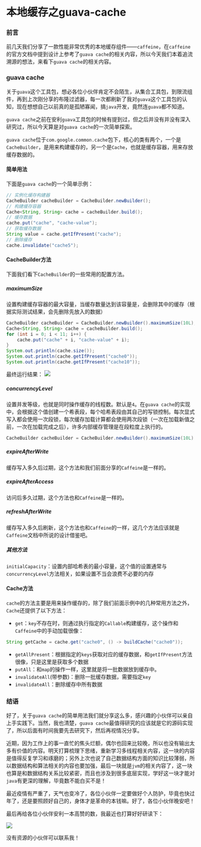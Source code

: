 # 本地缓存之guava-cache

### 前言

前几天我们分享了一款性能非常优秀的本地缓存组件——`caffeine`，在`caffeine`的官方文档中提到设计上参考了`guava cache`的相关内容，所以今天我们本着追流溯源的想法，来看下`guava cache`的相关内容。



### guava cache

关于`guava`这个工具包，想必各位小伙伴肯定不会陌生，从集合工具包，到限流组件，再到上次刚分享的布隆过滤器，每一次都刷新了我对`guava`这个工具包的认知，现在想想自己以前真的是孤陋寡闻，搞`java`开发，竟然连`guava`都不知道。

`guava cache`之前在安利`guava`工具包的时候有提到过，但之后并没有并没有深入研究过，所以今天算是对`guava cache`的一次简单探索。

`guava cache`位于`com.google.common.cache`包下，核心的类有两个，一个是`CacheBuilder`，是用来构建缓存的，另一个是`Cache`，也就是缓存容器，用来存放缓存数据的。

#### 简单用法

下面是`guava cache`的一个简单示例：

```java
// 实例化缓存构建器
CacheBuilder cacheBuilder = CacheBuilder.newBuilder();
// 构建缓存容器
Cache<String, String> cache = cacheBuilder.build();
// 缓存数据
cache.put("cache", "cache-value");
// 获取缓存数据
String value = cache.getIfPresent("cache");
// 删除缓存
cache.invalidate("cache5");
```



#### CacheBuilder方法

下面我们看下`CacheBuilder`的一些常用的配置方法。

##### maximumSize

设置构建缓存容器的最大容量，当缓存数量达到该容量是，会删除其中的缓存（根据实际测试结果，会先删除先放入的数据）

```java
CacheBuilder cacheBuilder = CacheBuilder.newBuilder().maximumSize(10L);
Cache<String, String> cache = cacheBuilder.build();
for (int i = 0; i < 11; i++) {
    cache.put("cache" + i, "cache-value" + i);
}
System.out.println(cache.size());
System.out.println(cache.getIfPresent("cache0"));
System.out.println(cache.getIfPresent("cache10"));
```

最终运行结果：
![](https://syske-pic-bed.oss-cn-hangzhou.aliyuncs.com/imgs/images/20211219165506.png)

##### concurrencyLevel

设置并发等级，也就是同时操作缓存的线程数。默认是`4`。在`guava cache`的实现中，会根据这个值创建一个希表段，每个哈希表段由其自己的写锁控制。每次显式写入都会使用一次段锁，每次缓存加载计算都会使用两次段锁（一次在加载新值之前，一次在加载完成之后），许多内部缓存管理是在段粒度上执行的。

```java
CacheBuilder cacheBuilder = CacheBuilder.newBuilder().maximumSize(10L).concurrencyLevel(5);
```



##### expireAfterWrite

缓存写入多久后过期，这个方法和我们前面分享的`Caffeine`是一样的。



##### expireAfterAccess

访问后多久过期，这个方法也和`Caffeine`是一样的。



##### refreshAfterWrite

缓存写入多久后刷新，这个方法也和`Caffeine`的一样，这几个方法应该就是`Caffeine`文档中所说的设计借鉴吧。



##### 其他方法

`initialCapacity`：设置内部哈希表的最小容量，这个值的设置通常与`concurrencyLevel`方法相关，如果设置不当会浪费不必要的内存



#### Cache方法

`cache`的方法主要是用来操作缓存的，除了我们前面示例中的几种常用方法之外，`Cache`还提供了以下方法：

- `get`：`key`不存在时，则通过执行指定的`Callable`构建缓存，这个操作和`Caffeine`中的手动加载很像：

```java
String getCache = cache.get("cache0", () -> buildCache("cache0"));
```

- `getAllPresent`：根据指定的`keys`获取对应的缓存数据，和`getIfPresent`方法很像，只是这里是获取多个数据
- `putAll`：和`map`的操作一样，这里就是将一批数据放到缓存中。
- `invalidateAll`(带参数)：删除一批缓存数据，需要指定`key`
- `invalidateAll`：删除缓存中所有数据



### 结语

好了，关于`guava cache`的简单用法我们就分享这么多，感兴趣的小伙伴可以亲自上手实践下。当然，我也清楚，`guava cache`最值得研究的应该就是它的源码实现了，所以后面有时间我要先去研究下，然后再视情况分享。

近期，因为工作上的事一直忙的焦头烂额，偶尔也回来比较晚，所以也没有输出太多有价值的内容。明天打算梳理下思绪，重新学习多线程相关内容，这一块的内容是值得反复学习和琢磨的；另外上次也说了自己数据结构方面的知识比较薄弱，所以数据结构和算法相关的内容也要加强，最后一块就是`jvm`的相关内容了，这一块也算是和数据结构关系比较紧密，而且也涉及到很多底层实现，学好这一块才能对`java`有更深的理解，毕竟数不能白买不是！

最近疫情有严重了，天气也变冷了，各位小伙伴一定要做好个人防护，毕竟也快过年了，还是要照顾好自己的，身体才是革命的本钱嘛。好了，各位小伙伴晚安吧！

最后再给各位小伙伴安利一本高赞的数，我最近也打算好好研读下：

![](https://syske-pic-bed.oss-cn-hangzhou.aliyuncs.com/imgs/images/20211219230324.png)

没有资源的小伙伴可以联系我！